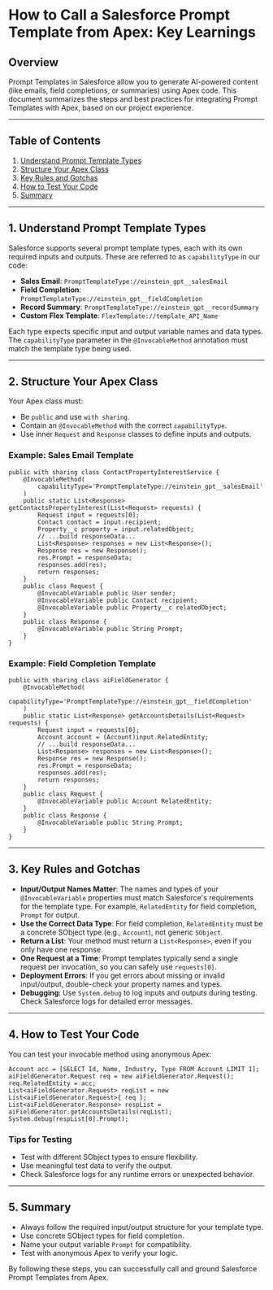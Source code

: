 # How to Call a Salesforce Prompt Template from Apex: Key Learnings

## Overview
Prompt Templates in Salesforce allow you to generate AI-powered content (like emails, field completions, or summaries) using Apex code. This document summarizes the steps and best practices for integrating Prompt Templates with Apex, based on our project experience.

---

## Table of Contents
1. [Understand Prompt Template Types](#1-understand-prompt-template-types)
2. [Structure Your Apex Class](#2-structure-your-apex-class)
3. [Key Rules and Gotchas](#3-key-rules-and-gotchas)
4. [How to Test Your Code](#4-how-to-test-your-code)
5. [Summary](#5-summary)

---

## 1. Understand Prompt Template Types
Salesforce supports several prompt template types, each with its own required inputs and outputs. These are referred to as `capabilityType` in our code:
- **Sales Email**: `PromptTemplateType://einstein_gpt__salesEmail`
- **Field Completion**: `PromptTemplateType://einstein_gpt__fieldCompletion`
- **Record Summary**: `PromptTemplateType://einstein_gpt__recordSummary`
- **Custom Flex Template**: `FlexTemplate://template_API_Name`

Each type expects specific input and output variable names and data types. The `capabilityType` parameter in the `@InvocableMethod` annotation must match the template type being used.

---

## 2. Structure Your Apex Class
Your Apex class must:
- Be `public` and use `with sharing`.
- Contain an `@InvocableMethod` with the correct `capabilityType`.
- Use inner `Request` and `Response` classes to define inputs and outputs.

### Example: Sales Email Template
```apex
public with sharing class ContactPropertyInterestService {
    @InvocableMethod(
        capabilityType='PromptTemplateType://einstein_gpt__salesEmail'
    )
    public static List<Response> getContactsPropertyInterest(List<Request> requests) {
        Request input = requests[0];
        Contact contact = input.recipient;
        Property__c property = input.relatedObject;
        // ...build responseData...
        List<Response> responses = new List<Response>();
        Response res = new Response();
        res.Prompt = responseData;
        responses.add(res);
        return responses;
    }
    public class Request {
        @InvocableVariable public User sender;
        @InvocableVariable public Contact recipient;
        @InvocableVariable public Property__c relatedObject;
    }
    public class Response {
        @InvocableVariable public String Prompt;
    }
}
```

### Example: Field Completion Template
```apex
public with sharing class aiFieldGenerator {
    @InvocableMethod(
        capabilityType='PromptTemplateType://einstein_gpt__fieldCompletion'
    )
    public static List<Response> getAccountsDetails(List<Request> requests) {
        Request input = requests[0];
        Account account = (Account)input.RelatedEntity;
        // ...build responseData...
        List<Response> responses = new List<Response>();
        Response res = new Response();
        res.Prompt = responseData;
        responses.add(res);
        return responses;
    }
    public class Request {
        @InvocableVariable public Account RelatedEntity;
    }
    public class Response {
        @InvocableVariable public String Prompt;
    }
}
```

---

## 3. Key Rules and Gotchas
- **Input/Output Names Matter**: The names and types of your `@InvocableVariable` properties must match Salesforce's requirements for the template type. For example, `RelatedEntity` for field completion, `Prompt` for output.
- **Use the Correct Data Type**: For field completion, `RelatedEntity` must be a concrete SObject type (e.g., `Account`), not generic `SObject`.
- **Return a List**: Your method must return a `List<Response>`, even if you only have one response.
- **One Request at a Time**: Prompt templates typically send a single request per invocation, so you can safely use `requests[0]`.
- **Deployment Errors**: If you get errors about missing or invalid input/output, double-check your property names and types.
- **Debugging**: Use `System.debug` to log inputs and outputs during testing. Check Salesforce logs for detailed error messages.

---

## 4. How to Test Your Code
You can test your invocable method using anonymous Apex:
```apex
Account acc = [SELECT Id, Name, Industry, Type FROM Account LIMIT 1];
aiFieldGenerator.Request req = new aiFieldGenerator.Request();
req.RelatedEntity = acc;
List<aiFieldGenerator.Request> reqList = new List<aiFieldGenerator.Request>{ req };
List<aiFieldGenerator.Response> respList = aiFieldGenerator.getAccountsDetails(reqList);
System.debug(respList[0].Prompt);
```

### Tips for Testing
- Test with different SObject types to ensure flexibility.
- Use meaningful test data to verify the output.
- Check Salesforce logs for any runtime errors or unexpected behavior.

---

## 5. Summary
- Always follow the required input/output structure for your template type.
- Use concrete SObject types for field completion.
- Name your output variable `Prompt` for compatibility.
- Test with anonymous Apex to verify your logic.

By following these steps, you can successfully call and ground Salesforce Prompt Templates from Apex.
